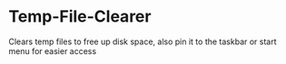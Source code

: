 # Temp-File-Clearer
Clears temp files to free up disk space, also pin it to the taskbar or start menu for easier access

